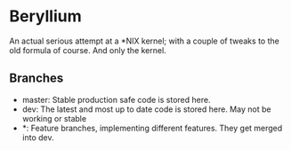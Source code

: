 Beryllium
=========

An actual serious attempt at a *NIX kernel; with a couple of tweaks to the old formula of course. And only the kernel.

Branches
---------
+ master: Stable production safe code is stored here.
+ dev: The latest and most up to date code is stored here. May not be working or stable
+ *: Feature branches, implementing different features. They get merged into dev.
